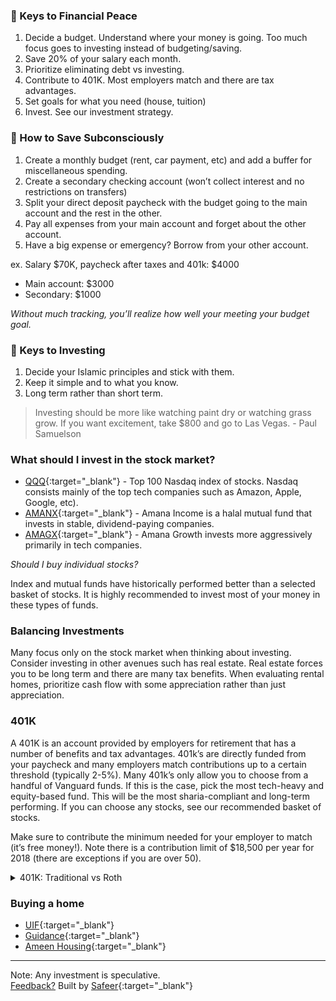 ### :key: Keys to Financial Peace

1. Decide a budget. Understand where your money is going. Too much focus goes to investing instead of budgeting/saving.
2. Save 20% of your salary each month.
3. Prioritize eliminating debt vs investing. 
4. Contribute to 401K. Most employers match and there are tax advantages. 
5. Set goals for what you need (house, tuition)
6. Invest. See our investment strategy. 

### :key: How to Save Subconsciously
1. Create a monthly budget (rent, car payment, etc) and add a buffer for miscellaneous spending. 
2. Create a secondary checking account (won’t collect interest and no restrictions on transfers)
3. Split your direct deposit paycheck with the budget going to the main account and the rest in the other. 
4. Pay all expenses from your main account and forget about the other account. 
5. Have a big expense or emergency? Borrow from your other account.  

ex. Salary $70K, paycheck after taxes and 401k: $4000
* Main account: $3000
* Secondary: $1000

*Without much tracking, you’ll realize how well your meeting your budget goal.*

### :key: Keys to Investing
1. Decide your Islamic principles and stick with them.
2. Keep it simple and to what you know.
3. Long term rather than short term.

> Investing should be more like watching paint dry or watching grass grow. If you want excitement, take $800 and go to Las Vegas. - Paul Samuelson

### What should I invest in the stock market?

- [QQQ](https://www.morningstar.com/etfs/xnas/qqq/quote.html){:target="_blank"} - Top 100 Nasdaq index of stocks. Nasdaq consists mainly of the top tech companies such as Amazon, Apple, Google, etc). 
- [AMANX](https://www.saturna.com/amana/income-fund#/overview){:target="_blank"} - Amana Income is a halal mutual fund that invests in stable, dividend-paying companies. 
- [AMAGX](https://www.saturna.com/amana/growth-fund#/overview){:target="_blank"} - Amana Growth invests more aggressively primarily in tech companies.


*Should I buy individual stocks?*

Index and mutual funds have historically performed better than a selected basket of stocks. It is highly recommended to invest most of your money in these types of funds.

### Balancing Investments
Many focus only on the stock market when thinking about investing. Consider investing in other avenues such has real estate. Real estate forces you to be long term and there are many tax benefits. When evaluating rental homes, prioritize cash flow with some appreciation rather than just appreciation. 

### 401K
A 401K is an account provided by employers for retirement that has a number of benefits and tax advantages. 401k’s are directly funded from your paycheck and many employers match contributions up to a certain threshold (typically 2-5%). Many 401k’s only allow you to choose from a handful of Vanguard funds. If this is the case, pick the most tech-heavy and equity-based fund.  This will be the most sharia-compliant and long-term performing. If you can choose any stocks, see our recommended basket of stocks. 

Make sure to contribute the minimum needed for your employer to match (it’s free money!). Note there is a contribution limit of $18,500 per year for 2018 (there are exceptions if you are over 50). 

<details>
<summary>401K: Traditional vs Roth</summary>
<br>
There are two types of 401k: Traditional (pre-tax contributions) and Roth (post-tax contributions). Contributions to a traditional 401k can be deducted from your gross income in that year. However, you will need pay income tax when withdrawing at retirement. With a Roth 401K, tax is deducted upfront since you are contributing post-tax dollars. Roth 401k is great for young professionals as you will probably be earning more and in a higher tax bracket.
<br><br>
If your employer offers both, consider splitting contributions to both. Note there are heavy limitations on Roth 401k in terms of contribution amounts and how much you earn ($199K married, $135K single adjusted gross income).
</details>

### Buying a home
- [UIF](http://www.myuif.com){:target="_blank"}
- [Guidance](https://www.guidanceresidential.com){:target="_blank"}
- [Ameen Housing](http://www.ameenhousing.com){:target="_blank"}

---
Note: Any investment is speculative. 
<br>
[Feedback?](mailto:info@muslim.finance) Built by [Safeer](https://www.linkedin.com/in/safeermohiuddin){:target="_blank"}

